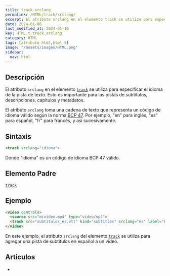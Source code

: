 ```yaml
---
title: track.srclang
permalink: /HTML/track/srclang/
excerpt: El atributo srclang en el elemento track se utiliza para especificar el idioma de la pista de texto en HTML.
date: 2024-01-08
last_modified_at: 2024-01-10
key: HTML.t.track.srclang
category: HTML
tags: [atributo html,html 5]
image: "/assets/images/HTML.png"
sidebar:
  nav: html
---
```


## Descripción


El atributo `srclang` en el elemento [`track`](https://www.w3api.com/HTML/track/) se utiliza para especificar el idioma de la pista de texto. Esto es importante para las pistas de subtítulos, descripciones, capítulos y metadatos.


El atributo `srclang` toma una cadena de texto que representa un código de idioma válido según la norma [BCP 47](https://tools.ietf.org/html/bcp47). Por ejemplo, "en" para inglés, "es" para español, "fr" para francés, y así sucesivamente.


## Sintaxis


```html
<track srclang="idioma">

```


Donde "idioma" es un código de idioma BCP 47 válido.


## Elemento Padre


[`track`](https://www.w3api.com/HTML/track/)


## Ejemplo


```html
<video controls>
  <source src="mivideo.mp4" type="video/mp4">
  <track src="subtitulos_es.vtt" kind="subtitles" srclang="es" label="Español">
</video>

```


En este ejemplo, el atributo `srclang` del elemento [`track`](https://www.w3api.com/HTML/track/) se utiliza para agregar una pista de subtítulos en español a un video.


## Artículos

- 
